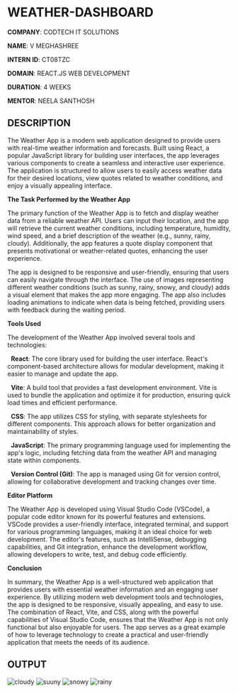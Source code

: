 # WEATHER-DASHBOARD
**COMPANY**: CODTECH IT SOLUTIONS

**NAME**: V MEGHASHREE

**INTERN ID**: CT08TZC

**DOMAIN**: REACT.JS WEB DEVELOPMENT

**DURATION**: 4 WEEKS

**MENTOR**: NEELA SANTHOSH

## DESCRIPTION

The Weather App is a modern web application designed to provide users with real-time weather information and forecasts. Built using React, a popular JavaScript library for building user interfaces, the app leverages various components to create a seamless and interactive user experience. The application is structured to allow users to easily access weather data for their desired locations, view quotes related to weather conditions, and enjoy a visually appealing interface.

**The Task Performed by the Weather App**

The primary function of the Weather App is to fetch and display weather data from a reliable weather API. Users can input their location, and the app will retrieve the current weather conditions, including temperature, humidity, wind speed, and a brief description of the weather (e.g., sunny, rainy, cloudy). Additionally, the app features a quote display component that presents motivational or weather-related quotes, enhancing the user experience.

The app is designed to be responsive and user-friendly, ensuring that users can easily navigate through the interface. The use of images representing different weather conditions (such as sunny, rainy, snowy, and cloudy) adds a visual element that makes the app more engaging. The app also includes loading animations to indicate when data is being fetched, providing users with feedback during the waiting period.

**Tools Used**

The development of the Weather App involved several tools and technologies:

 &nbsp; **React**: The core library used for building the user interface. React's component-based architecture allows for modular development, making it easier to manage and update the app.

 &nbsp; **Vite**: A build tool that provides a fast development environment. Vite is used to bundle the application and optimize it for production, ensuring quick load times and efficient performance.

 &nbsp; **CSS**: The app utilizes CSS for styling, with separate stylesheets for different components. This approach allows for better organization and maintainability of styles.

 &nbsp; **JavaScript**: The primary programming language used for implementing the app's logic, including fetching data from the weather API and managing state within components.

 &nbsp; **Version Control (Git)**: The app is managed using Git for version control, allowing for collaborative development and tracking changes over time.

**Editor Platform**

The Weather App is developed using Visual Studio Code (VSCode), a popular code editor known for its powerful features and extensions. VSCode provides a user-friendly interface, integrated terminal, and support for various programming languages, making it an ideal choice for web development. The editor's features, such as IntelliSense, debugging capabilities, and Git integration, enhance the development workflow, allowing developers to write, test, and debug code efficiently.

**Conclusion**

In summary, the Weather App is a well-structured web application that provides users with essential weather information and an engaging user experience. By utilizing modern web development tools and technologies, the app is designed to be responsive, visually appealing, and easy to use. The combination of React, Vite, and CSS, along with the powerful capabilities of Visual Studio Code, ensures that the Weather App is not only functional but also enjoyable for users. The app serves as a great example of how to leverage technology to create a practical and user-friendly application that meets the needs of its audience.

## OUTPUT
![cloudy](https://github.com/user-attachments/assets/4503ef43-ae2c-4407-afe2-be56a8af48bf)
![suuny](https://github.com/user-attachments/assets/0318f136-3444-4d4f-a4db-6fe9f6a9701a)
![snowy](https://github.com/user-attachments/assets/eee0799f-8d42-4ebb-9b02-4b3adb1dbcb7)
![rainy](https://github.com/user-attachments/assets/9e1bc74e-931a-4b0e-8927-051aefbf2b20)

